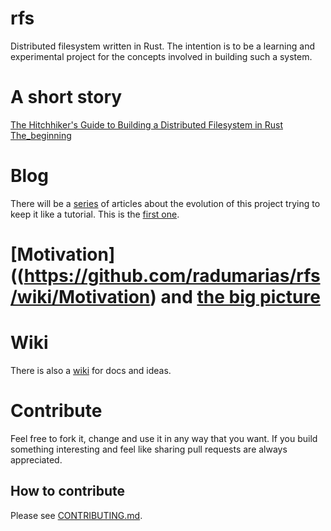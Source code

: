 # rfs

Distributed filesystem written in Rust. The intention is to be a learning and experimental project for the concepts involved in building such a system.

# A short story

[The Hitchhiker's Guide to Building a Distributed Filesystem in Rust The_beginning](The_Hitchhiker_s_Guide_to_Building_a_Distributed_Filesystem_in_Rust__The_beginning.pdf)

# Blog

There will be a [series](https://medium.com/@xorio42/list/317d40f38304) of articles about the evolution of this project trying to keep it like a tutorial. This is the [first one](https://systemweakness.com/hitchhikers-guide-to-building-a-distributed-filesystem-in-rust-the-very-beginning-2c02eb7313e7).

# [Motivation]((https://github.com/radumarias/rfs/wiki/Motivation) and [the big picture](https://github.com/radumarias/rfs/wiki/The-big-picture)

# Wiki

There is also a [wiki](https://github.com/radumarias/rfs/wiki) for docs and ideas.

# Contribute

Feel free to fork it, change and use it in any way that you want.
If you build something interesting and feel like sharing pull requests are always appreciated.

## How to contribute

Please see [CONTRIBUTING.md](CONTRIBUTING.md).
